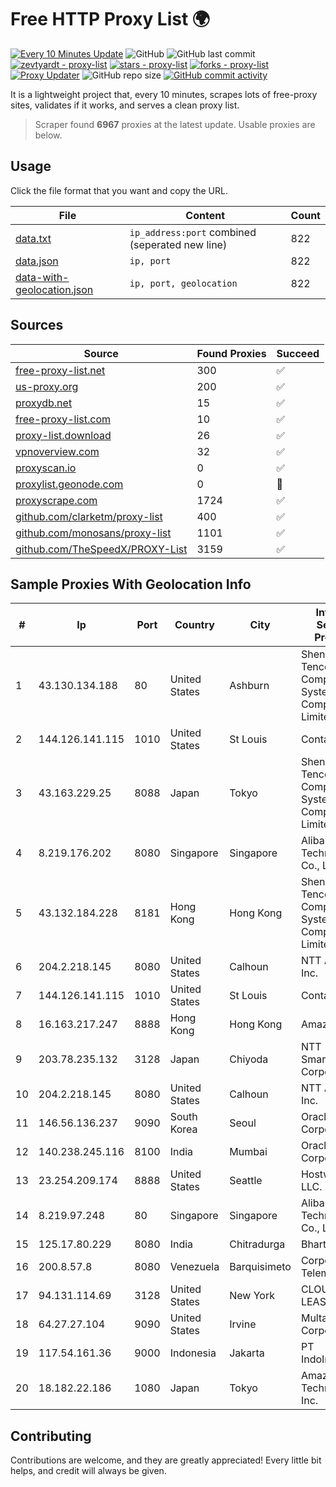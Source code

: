 
# Free HTTP Proxy List 🌍

[![Every 10 Minutes Update](https://github.com/mertguvencli/http-proxy-list/actions/workflows/main.yml/badge.svg?branch=main)](https://github.com/mertguvencli/http-proxy-list/actions/workflows/main.yml)
![GitHub](https://img.shields.io/github/license/mertguvencli/http-proxy-list)
![GitHub last commit](https://img.shields.io/github/last-commit/mertguvencli/http-proxy-list)
[![zevtyardt - proxy-list](https://img.shields.io/static/v1?label=zevtyardt&message=proxy-list&color=blue&logo=github)](https://github.com/zevtyardt/proxy-list "Go to GitHub repo")
[![stars - proxy-list](https://img.shields.io/github/stars/zevtyardt/proxy-list?style=social)](https://github.com/zevtyardt/proxy-list)
[![forks - proxy-list](https://img.shields.io/github/forks/zevtyardt/proxy-list?style=social)](https://github.com/zevtyardt/proxy-list)
[![Proxy Updater](https://github.com/zevtyardt/proxy-list/workflows/Proxy%20Updater/badge.svg)](https://github.com/zevtyardt/proxy-list/actions?query=workflow:"Proxy+Updater")
![GitHub repo size](https://img.shields.io/github/repo-size/zevtyardt/proxy-list)
[![GitHub commit activity](https://img.shields.io/github/commit-activity/m/zevtyardt/proxy-list?logo=commits)](https://github.com/zevtyardt/proxy-list/commits/main)

It is a lightweight project that, every 10 minutes, scrapes lots of free-proxy sites, validates if it works, and serves a clean proxy list.

> Scraper found **6967** proxies at the latest update. Usable proxies are below.

## Usage

Click the file format that you want and copy the URL.

|File|Content|Count|
|----|-------|-----|
|[data.txt](https://raw.githubusercontent.com/mertguvencli/http-proxy-list/main/proxy-list/data.txt)|`ip_address:port` combined (seperated new line)|822|
|[data.json](https://raw.githubusercontent.com/mertguvencli/http-proxy-list/main/proxy-list/data.json)|`ip, port`|822|
|[data-with-geolocation.json](https://raw.githubusercontent.com/mertguvencli/http-proxy-list/main/proxy-list/data-with-geolocation.json)|`ip, port, geolocation`|822|

## Sources

|Source|Found Proxies|Succeed|
|------|-------------|-------|
|[free-proxy-list.net](https://free-proxy-list.net)|300|✅|
|[us-proxy.org](https://www.us-proxy.org)|200|✅|
|[proxydb.net](http://proxydb.net)|15|✅|
|[free-proxy-list.com](https://free-proxy-list.com/?page=&port=&type%5B%5D=http&type%5B%5D=https&up_time=0&search=Search)|10|✅|
|[proxy-list.download](https://www.proxy-list.download/HTTP)|26|✅|
|[vpnoverview.com](https://vpnoverview.com/privacy/anonymous-browsing/free-proxy-servers)|32|✅|
|[proxyscan.io](https://www.proxyscan.io)|0|✅|
|[proxylist.geonode.com](https://proxylist.geonode.com/api/proxy-list?limit=300&page=1&sort_by=lastChecked&sort_type=desc&protocols=http,https)|0|🚫|
|[proxyscrape.com](https://api.proxyscrape.com/v2/?request=displayproxies&protocol=http&timeout=10000&country=all&ssl=all&anonymity=all)|1724|✅|
|[github.com/clarketm/proxy-list](https://raw.githubusercontent.com/clarketm/proxy-list/master/proxy-list-raw.txt)|400|✅|
|[github.com/monosans/proxy-list](https://raw.githubusercontent.com/monosans/proxy-list/main/proxies/http.txt)|1101|✅|
|[github.com/TheSpeedX/PROXY-List](https://raw.githubusercontent.com/TheSpeedX/PROXY-List/master/http.txt)|3159|✅|


## Sample Proxies With Geolocation Info

|#|Ip|Port|Country|City|Internet Service Provider|
|-|--|----|-------|----|-------------------------|
|1|43.130.134.188|80|United States|Ashburn|Shenzhen Tencent Computer Systems Company Limited|
|2|144.126.141.115|1010|United States|St Louis|Contabo Inc.|
|3|43.163.229.25|8088|Japan|Tokyo|Shenzhen Tencent Computer Systems Company Limited|
|4|8.219.176.202|8080|Singapore|Singapore|Alibaba (US) Technology Co., Ltd.|
|5|43.132.184.228|8181|Hong Kong|Hong Kong|Shenzhen Tencent Computer Systems Company Limited|
|6|204.2.218.145|8080|United States|Calhoun|NTT America, Inc.|
|7|144.126.141.115|1010|United States|St Louis|Contabo Inc.|
|8|16.163.217.247|8888|Hong Kong|Hong Kong|Amazon.com|
|9|203.78.235.132|3128|Japan|Chiyoda|NTT SmartConnect Corporation|
|10|204.2.218.145|8080|United States|Calhoun|NTT America, Inc.|
|11|146.56.136.237|9090|South Korea|Seoul|Oracle Corporation|
|12|140.238.245.116|8100|India|Mumbai|Oracle Corporation|
|13|23.254.209.174|8888|United States|Seattle|Hostwinds LLC.|
|14|8.219.97.248|80|Singapore|Singapore|Alibaba (US) Technology Co., Ltd.|
|15|125.17.80.229|8080|India|Chitradurga|Bharti Airtel|
|16|200.8.57.8|8080|Venezuela|Barquisimeto|Corporación Telemic C.A.|
|17|94.131.114.69|3128|United States|New York|CLOUD LEASE Ltd|
|18|64.27.27.104|9090|United States|Irvine|Multacom Corporation|
|19|117.54.161.36|9000|Indonesia|Jakarta|PT IndoInternet|
|20|18.182.22.186|1080|Japan|Tokyo|Amazon Technologies Inc.|



## Contributing

Contributions are welcome, and they are greatly appreciated! Every
little bit helps, and credit will always be given.


